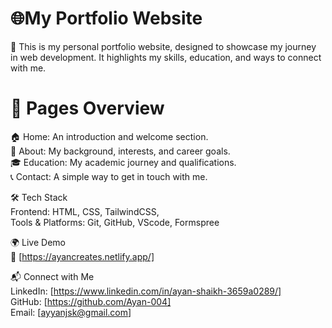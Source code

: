 # 🌐My Portfolio Website

🚀 This is my personal portfolio website, designed to showcase my journey in web development. It highlights my skills, education, and ways to connect with me.

# 📌 Pages Overview

🏠 Home: An introduction and welcome section.<br>
👤 About: My background, interests, and career goals.<br>
🎓 Education: My academic journey and qualifications.<br>
📞 Contact: A simple way to get in touch with me.<br></h4>

🛠️ Tech Stack<br>
Frontend: HTML, CSS, TailwindCSS,<br>
Tools & Platforms: Git, GitHub, VScode, Formspree

🌍 Live Demo<br>
🔗 [https://ayancreates.netlify.app/]</h4>

📬 Connect with Me<br>
LinkedIn: [https://www.linkedin.com/in/ayan-shaikh-3659a0289/]<br>
GitHub: [https://github.com/Ayan-004]<br>
Email: [ayyanjsk@gmail.com]<br>
